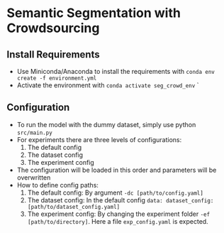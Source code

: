 # Semantic Segmentation with Crowdsourcing

## Install Requirements
* Use Miniconda/Anaconda to install the requirements with `conda env create -f environment.yml`
* Activate the environment with `conda activate seg_crowd_env`
`

## Configuration
* To run the model with the dummy dataset, simply use python `src/main.py`
* For experiments there are three levels of configurations:
    1. The default config
    2. The dataset config
    3. The experiment config
* The configuration will be loaded in this order and parameters will be overwritten
* How to define config paths:
    1. The default config: By argument `-dc [path/to/config.yaml]`
    2. The dataset config: In the default config `data: dataset_config: [path/to/dataset_config.yaml]`
    3. The experiment config: By changing the experiment folder `-ef [path/to/directory]`. Here a file `exp_config.yaml` is expected.